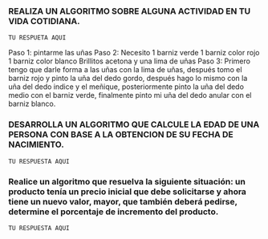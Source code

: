 ### REALIZA UN ALGORITMO SOBRE ALGUNA ACTIVIDAD EN TU VIDA COTIDIANA.

    TU RESPUETA AQUI
   Paso 1: pintarme las uñas 
   Paso 2:  Necesito 1 barniz verde 1 barniz color rojo 1 barniz color blanco Brillitos acetona y una lima de uñas 
   Paso 3: Primero tengo que darle forma a las uñas con la lima de uñas, después tomo el barniz rojo y pinto la uña del dedo gordo, después hago lo mismo con la uña del dedo indice y el meñique, posteriormente pinto la uña del dedo medio con el barniz verde, finalmente pinto mi uña del dedo anular con el barniz blanco.


### DESARROLLA UN ALGORITMO QUE CALCULE LA EDAD DE UNA PERSONA CON BASE A LA OBTENCION DE SU FECHA DE NACIMIENTO.

    TU RESPUESTA AQUI




###  Realice un algoritmo que resuelva la siguiente situación: un producto tenía un precio inicial que debe solicitarse y ahora tiene un nuevo valor, mayor, que también deberá pedirse, determine el porcentaje de incremento del producto. 

    TU RESPUESTA AQUI
